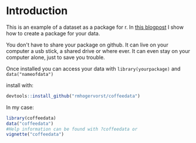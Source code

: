 # Introduction

This is an example of a dataset as a package for r.
In [this blogpost](https://rmhogervorst.github.io/cleancode/blog/2016/03/07/create-package-for-dataset.html) I show how to create a package for your data.

You don't have to share your package on github. It can live on your
computer a usb stick, a shared drive or where ever.
It can even stay on your computer alone, just to save you trouble.

Once installed you can access your data with `library(yourpackage)` and `data("nameofdata")`

install with:
```r
devtools::install_github("rmhogervorst/coffeedata")
```

In my case:
```r
library(coffeedata)
data("coffeedata")  
#Help information can be found with ?coffeedata or
vignette("coffeedata")
```
